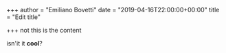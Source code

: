 +++
author = "Emiliano Bovetti"
date = "2019-04-16T22:00:00+00:00"
title = "Edit title"

+++
not this is the content

isn'it it **cool**?